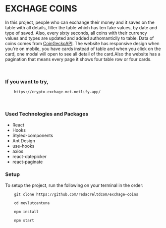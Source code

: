 # EXCHAGE COINS

In this project, people who can exchange their money and it saves on the table with all details, filter the table which has ten fake values, by date and type of saved. Also, every sixty seconds, all coins with their currency values and types are updated and added authomanticlly to table. Data of coins comes from [CoinGeckoAPI](https://www.coingecko.com/en/api). The website has responsive design when you're on mobile, you have cards instead of table and when you click on the card, one modal will open to see all detail of the card.Also the website has a pagination that means every page it shows four table row or four cards.

&nbsp;
&nbsp;
### If you want to try,

```
    https://crypto-exchage-mct.netlify.app/
```
&nbsp;
&nbsp;

### Used Technologies and Packages
- React
- Hooks
- Styled-components
- Ant Design
- use-hooks
- axios
- react-datepicker
- react-paginate


### Setup

To setup the project, run the following on your terminal in the order:

```
    git clone https://github.com/redacreltdcom/exchage-coins
```
 
```
    cd mevlutcantuna
```
```
    npm install
``` 
```
    npm start
